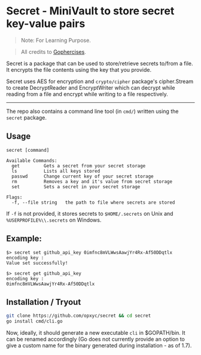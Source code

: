 # Secret - MiniVault to store secret key-value pairs
> Note: For Learning Purpose.

> All credits to [Gophercises](https://gophercises.com/).

Secret is a package that can be used to store/retrieve secrets to/from a file. It encrypts the file contents using the key that you provide.

Secret uses AES for encryption and `crypto/cipher` package's cipher.Stream to create DecryptReader and EncryptWriter which can decrypt while reading from a file and encrypt while writing to a file respectively.

---

The repo also contains a command line tool (in `cmd/`) written using the `secret` package.
## Usage
```
secret [command]

Available Commands:
  get         Gets a secret from your secret storage
  ls          Lists all keys stored
  passwd      Change current key of your secret storage
  rm          Removes a key and it's value from secret storage
  set         Sets a secret in your secret storage

Flags:
  -f, --file string   the path to file where secrets are stored
```
If `-f` is not provided, it stores secrets to `$HOME/.secrets` on Unix and `%USERPROFILE%\\.secrets` on Windows.

## Example:
```
$> secret set github_api_key 0imfnc8mVLWwsAawjYr4Rx-Af50DDqtlx
encoding key :
Value set successfully!

$> secret get github_api_key
encoding key :
0imfnc8mVLWwsAawjYr4Rx-Af50DDqtlx
```
## Installation / Tryout
```sh
git clone https://github.com/opxyc/secret && cd secret
go install cmd/cli.go
```
Now, ideally, it should generate a new executable `cli` in $GOPATH/bin. It can be renamed accordingly (Go does not currently provide an option to give a custom name for the binary generated during installation - as of 1.7).